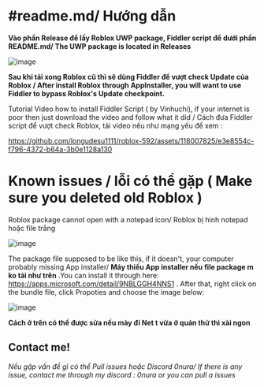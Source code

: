 # #readme.md/ Hướng dẫn
**Vào phần Release để lấy Roblox UWP package, Fiddler script để dưới phần README.md/ The UWP package is located in Releases**

![image](https://github.com/longudesu1111/roblox-592/assets/118007825/cc91a0c2-cde4-4e49-8ec4-4f7891778850)

**Sau khi tải xong Roblox cũ thì sẽ dùng Fiddler để vượt check Update của Roblox / After install Roblox through AppInstaller, you will want to use Fiddler to bypass Roblox's Update checkpoint.**

Tutorial Video how to install Fiddler Script ( by Vinhuchi), if your internet is poor then just download the video and follow what it did / Cách đưa Fiddler script để vượt check Roblox, tải video nếu như mạng yếu để xem :




https://github.com/longudesu1111/roblox-592/assets/118007825/e3e8554c-f796-4372-b64a-3b0e1128a130




<h1>Known issues / lỗi có thể gặp ( Make sure you deleted old Roblox )</h1>

Roblox package cannot open with a notepad icon/ Roblox bị hình notepad hoặc file trắng

![image](https://github.com/longudesu1111/roblox-592/assets/118007825/abf0d640-f9f2-47eb-9d35-5d709fc311f5)


 The package file supposed to be like this, if it doesn't, your computer probably missing App installer/ <b>Máy thiếu App installer nếu file package m ko tải như trên</b>
.You can install it through here: https://apps.microsoft.com/detail/9NBLGGH4NNS1 . After that, right click on the bundle file, click Propoties and choose the image below:

![image](https://github.com/longudesu1111/roblox-592/assets/118007825/1dacf4ab-4c11-420a-9025-e61719ee226a)

<b> Cách ở trên có thể được sửa nếu mày đi Net t vừa ở quán thử thì xài ngon </b>

<h2>Contact me!</h2>


*Nếu gặp vấn đề gì có thể Pull issues hoặc Discord 0nura/ If there is any issue, contact me through my discord : 0nura or you can pull a issues*


